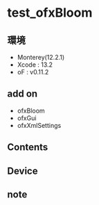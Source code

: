 # test_ofxBloom #

## 環境 ##
*	Monterey(12.2.1)
*	Xcode : 13.2
*	oF : v0.11.2

## add on ##
*	ofxBloom
*	ofxGui
*	ofxXmlSettings

## Contents ##

## Device ##


## note ##






